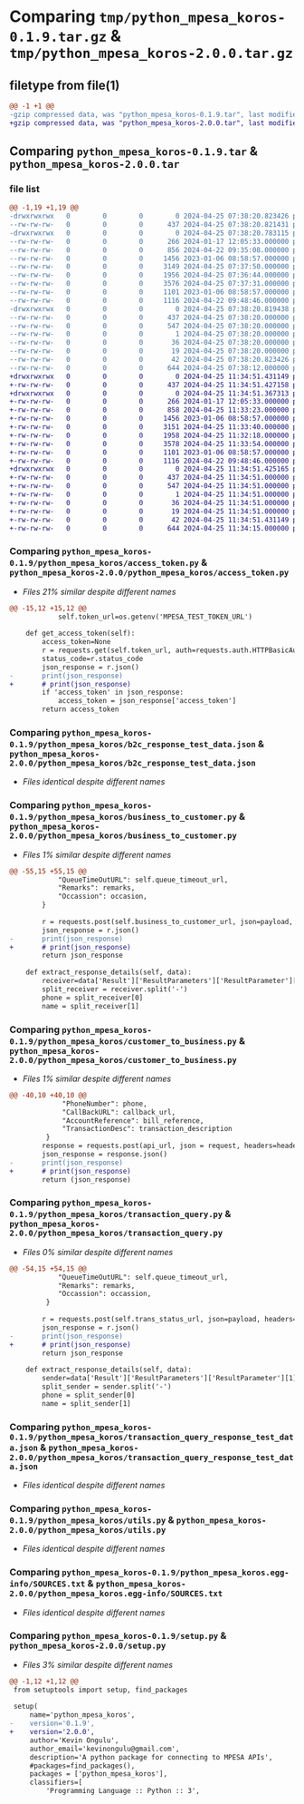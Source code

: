 # Comparing `tmp/python_mpesa_koros-0.1.9.tar.gz` & `tmp/python_mpesa_koros-2.0.0.tar.gz`

## filetype from file(1)

```diff
@@ -1 +1 @@
-gzip compressed data, was "python_mpesa_koros-0.1.9.tar", last modified: Thu Apr 25 07:38:20 2024, max compression
+gzip compressed data, was "python_mpesa_koros-2.0.0.tar", last modified: Thu Apr 25 11:34:51 2024, max compression
```

## Comparing `python_mpesa_koros-0.1.9.tar` & `python_mpesa_koros-2.0.0.tar`

### file list

```diff
@@ -1,19 +1,19 @@
-drwxrwxrwx   0        0        0        0 2024-04-25 07:38:20.823426 python_mpesa_koros-0.1.9/
--rw-rw-rw-   0        0        0      437 2024-04-25 07:38:20.821431 python_mpesa_koros-0.1.9/PKG-INFO
-drwxrwxrwx   0        0        0        0 2024-04-25 07:38:20.783115 python_mpesa_koros-0.1.9/python_mpesa_koros/
--rw-rw-rw-   0        0        0      266 2024-01-17 12:05:33.000000 python_mpesa_koros-0.1.9/python_mpesa_koros/__ init __.py
--rw-rw-rw-   0        0        0      856 2024-04-22 09:35:08.000000 python_mpesa_koros-0.1.9/python_mpesa_koros/access_token.py
--rw-rw-rw-   0        0        0     1456 2023-01-06 08:58:57.000000 python_mpesa_koros-0.1.9/python_mpesa_koros/b2c_response_test_data.json
--rw-rw-rw-   0        0        0     3149 2024-04-25 07:37:50.000000 python_mpesa_koros-0.1.9/python_mpesa_koros/business_to_customer.py
--rw-rw-rw-   0        0        0     1956 2024-04-25 07:36:44.000000 python_mpesa_koros-0.1.9/python_mpesa_koros/customer_to_business.py
--rw-rw-rw-   0        0        0     3576 2024-04-25 07:37:31.000000 python_mpesa_koros-0.1.9/python_mpesa_koros/transaction_query.py
--rw-rw-rw-   0        0        0     1101 2023-01-06 08:58:57.000000 python_mpesa_koros-0.1.9/python_mpesa_koros/transaction_query_response_test_data.json
--rw-rw-rw-   0        0        0     1116 2024-04-22 09:48:46.000000 python_mpesa_koros-0.1.9/python_mpesa_koros/utils.py
-drwxrwxrwx   0        0        0        0 2024-04-25 07:38:20.819438 python_mpesa_koros-0.1.9/python_mpesa_koros.egg-info/
--rw-rw-rw-   0        0        0      437 2024-04-25 07:38:20.000000 python_mpesa_koros-0.1.9/python_mpesa_koros.egg-info/PKG-INFO
--rw-rw-rw-   0        0        0      547 2024-04-25 07:38:20.000000 python_mpesa_koros-0.1.9/python_mpesa_koros.egg-info/SOURCES.txt
--rw-rw-rw-   0        0        0        1 2024-04-25 07:38:20.000000 python_mpesa_koros-0.1.9/python_mpesa_koros.egg-info/dependency_links.txt
--rw-rw-rw-   0        0        0       36 2024-04-25 07:38:20.000000 python_mpesa_koros-0.1.9/python_mpesa_koros.egg-info/requires.txt
--rw-rw-rw-   0        0        0       19 2024-04-25 07:38:20.000000 python_mpesa_koros-0.1.9/python_mpesa_koros.egg-info/top_level.txt
--rw-rw-rw-   0        0        0       42 2024-04-25 07:38:20.823426 python_mpesa_koros-0.1.9/setup.cfg
--rw-rw-rw-   0        0        0      644 2024-04-25 07:38:12.000000 python_mpesa_koros-0.1.9/setup.py
+drwxrwxrwx   0        0        0        0 2024-04-25 11:34:51.431149 python_mpesa_koros-2.0.0/
+-rw-rw-rw-   0        0        0      437 2024-04-25 11:34:51.427158 python_mpesa_koros-2.0.0/PKG-INFO
+drwxrwxrwx   0        0        0        0 2024-04-25 11:34:51.367313 python_mpesa_koros-2.0.0/python_mpesa_koros/
+-rw-rw-rw-   0        0        0      266 2024-01-17 12:05:33.000000 python_mpesa_koros-2.0.0/python_mpesa_koros/__ init __.py
+-rw-rw-rw-   0        0        0      858 2024-04-25 11:33:23.000000 python_mpesa_koros-2.0.0/python_mpesa_koros/access_token.py
+-rw-rw-rw-   0        0        0     1456 2023-01-06 08:58:57.000000 python_mpesa_koros-2.0.0/python_mpesa_koros/b2c_response_test_data.json
+-rw-rw-rw-   0        0        0     3151 2024-04-25 11:33:40.000000 python_mpesa_koros-2.0.0/python_mpesa_koros/business_to_customer.py
+-rw-rw-rw-   0        0        0     1958 2024-04-25 11:32:18.000000 python_mpesa_koros-2.0.0/python_mpesa_koros/customer_to_business.py
+-rw-rw-rw-   0        0        0     3578 2024-04-25 11:33:54.000000 python_mpesa_koros-2.0.0/python_mpesa_koros/transaction_query.py
+-rw-rw-rw-   0        0        0     1101 2023-01-06 08:58:57.000000 python_mpesa_koros-2.0.0/python_mpesa_koros/transaction_query_response_test_data.json
+-rw-rw-rw-   0        0        0     1116 2024-04-22 09:48:46.000000 python_mpesa_koros-2.0.0/python_mpesa_koros/utils.py
+drwxrwxrwx   0        0        0        0 2024-04-25 11:34:51.425165 python_mpesa_koros-2.0.0/python_mpesa_koros.egg-info/
+-rw-rw-rw-   0        0        0      437 2024-04-25 11:34:51.000000 python_mpesa_koros-2.0.0/python_mpesa_koros.egg-info/PKG-INFO
+-rw-rw-rw-   0        0        0      547 2024-04-25 11:34:51.000000 python_mpesa_koros-2.0.0/python_mpesa_koros.egg-info/SOURCES.txt
+-rw-rw-rw-   0        0        0        1 2024-04-25 11:34:51.000000 python_mpesa_koros-2.0.0/python_mpesa_koros.egg-info/dependency_links.txt
+-rw-rw-rw-   0        0        0       36 2024-04-25 11:34:51.000000 python_mpesa_koros-2.0.0/python_mpesa_koros.egg-info/requires.txt
+-rw-rw-rw-   0        0        0       19 2024-04-25 11:34:51.000000 python_mpesa_koros-2.0.0/python_mpesa_koros.egg-info/top_level.txt
+-rw-rw-rw-   0        0        0       42 2024-04-25 11:34:51.431149 python_mpesa_koros-2.0.0/setup.cfg
+-rw-rw-rw-   0        0        0      644 2024-04-25 11:34:15.000000 python_mpesa_koros-2.0.0/setup.py
```

### Comparing `python_mpesa_koros-0.1.9/python_mpesa_koros/access_token.py` & `python_mpesa_koros-2.0.0/python_mpesa_koros/access_token.py`

 * *Files 21% similar despite different names*

```diff
@@ -15,12 +15,12 @@
 			self.token_url=os.getenv('MPESA_TEST_TOKEN_URL')
 
 	def get_access_token(self):
 		access_token=None
 		r = requests.get(self.token_url, auth=requests.auth.HTTPBasicAuth(self.consumer_key, self.consumer_secret))
 		status_code=r.status_code
 		json_response = r.json()
-		print(json_response)
+		# print(json_response)
 		if 'access_token' in json_response:
 			access_token = json_response['access_token']
 		return access_token
```

### Comparing `python_mpesa_koros-0.1.9/python_mpesa_koros/b2c_response_test_data.json` & `python_mpesa_koros-2.0.0/python_mpesa_koros/b2c_response_test_data.json`

 * *Files identical despite different names*

### Comparing `python_mpesa_koros-0.1.9/python_mpesa_koros/business_to_customer.py` & `python_mpesa_koros-2.0.0/python_mpesa_koros/business_to_customer.py`

 * *Files 1% similar despite different names*

```diff
@@ -55,15 +55,15 @@
 		    "QueueTimeOutURL": self.queue_timeout_url,
 		    "Remarks": remarks,
 		    "Occassion": occasion,
 		}
 
 		r = requests.post(self.business_to_customer_url, json=payload, headers=headers)
 		json_response = r.json()
-		print(json_response)
+		# print(json_response)
 		return json_response
 
 	def extract_response_details(self, data):
 		receiver=data['Result']['ResultParameters']['ResultParameter'][4]['Value']
 		split_receiver = receiver.split('-')
 		phone = split_receiver[0]
 		name = split_receiver[1]
```

### Comparing `python_mpesa_koros-0.1.9/python_mpesa_koros/customer_to_business.py` & `python_mpesa_koros-2.0.0/python_mpesa_koros/customer_to_business.py`

 * *Files 1% similar despite different names*

```diff
@@ -40,10 +40,10 @@
             "PhoneNumber": phone,
             "CallBackURL": callback_url,
             "AccountReference": bill_reference,
             "TransactionDesc": transaction_description
         }
 		response = requests.post(api_url, json = request, headers=headers)
 		json_response = response.json()
-		print(json_response)
+		# print(json_response)
 		return (json_response)
```

### Comparing `python_mpesa_koros-0.1.9/python_mpesa_koros/transaction_query.py` & `python_mpesa_koros-2.0.0/python_mpesa_koros/transaction_query.py`

 * *Files 0% similar despite different names*

```diff
@@ -54,15 +54,15 @@
 		    "QueueTimeOutURL": self.queue_timeout_url,
 		    "Remarks": remarks,
 		    "Occassion": occassion,
 		 }
 
 		r = requests.post(self.trans_status_url, json=payload, headers=headers)
 		json_response = r.json()
-		print(json_response)
+		# print(json_response)
 		return json_response
 
 	def extract_response_details(self, data):
 		sender=data['Result']['ResultParameters']['ResultParameter'][1]['Value']
 		split_sender = sender.split('-')
 		phone = split_sender[0]
 		name = split_sender[1]
```

### Comparing `python_mpesa_koros-0.1.9/python_mpesa_koros/transaction_query_response_test_data.json` & `python_mpesa_koros-2.0.0/python_mpesa_koros/transaction_query_response_test_data.json`

 * *Files identical despite different names*

### Comparing `python_mpesa_koros-0.1.9/python_mpesa_koros/utils.py` & `python_mpesa_koros-2.0.0/python_mpesa_koros/utils.py`

 * *Files identical despite different names*

### Comparing `python_mpesa_koros-0.1.9/python_mpesa_koros.egg-info/SOURCES.txt` & `python_mpesa_koros-2.0.0/python_mpesa_koros.egg-info/SOURCES.txt`

 * *Files identical despite different names*

### Comparing `python_mpesa_koros-0.1.9/setup.py` & `python_mpesa_koros-2.0.0/setup.py`

 * *Files 3% similar despite different names*

```diff
@@ -1,12 +1,12 @@
 from setuptools import setup, find_packages
 
 setup(
     name='python_mpesa_koros',
-    version='0.1.9',
+    version='2.0.0',
     author='Kevin Ongulu',
     author_email='kevinongulu@gmail.com',
     description='A python package for connecting to MPESA APIs',
     #packages=find_packages(),
     packages = ['python_mpesa_koros'], 
     classifiers=[
         'Programming Language :: Python :: 3',
```

